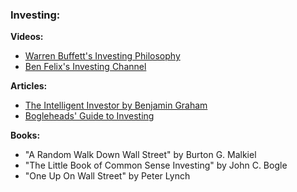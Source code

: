 ### Investing:

**Videos:**
- [Warren Buffett's Investing Philosophy](https://www.youtube.com/watch?v=SEZwkbliJr8)
- [Ben Felix's Investing Channel](https://www.youtube.com/@BenFelixCSI)

**Articles:**
- [The Intelligent Investor by Benjamin Graham](https://en.wikipedia.org/wiki/The_Intelligent_Investor)
- [Bogleheads' Guide to Investing](https://www.bogleheads.org/wiki/Getting_started)

**Books:**
- "A Random Walk Down Wall Street" by Burton G. Malkiel
- "The Little Book of Common Sense Investing" by John C. Bogle
- "One Up On Wall Street" by Peter Lynch